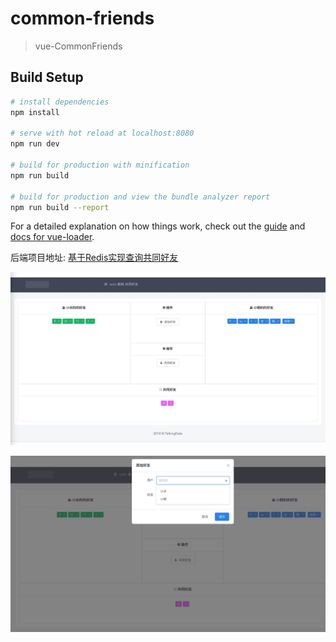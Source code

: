 # common-friends

> vue-CommonFriends

## Build Setup

``` bash
# install dependencies
npm install

# serve with hot reload at localhost:8080
npm run dev

# build for production with minification
npm run build

# build for production and view the bundle analyzer report
npm run build --report
```

For a detailed explanation on how things work, check out the [guide](http://vuejs-templates.github.io/webpack/) and [docs for vue-loader](http://vuejs.github.io/vue-loader).

后端项目地址: <a href="https://github.com/haoxiaoyong1014/springboot-redis-examples/tree/master/springboot-redis-friends">基于Redis实现查询共同好友</a>

![image](https://github.com/haoxiaoyong1014/common-friends/raw/master/src/assets/Wechat.jpeg)

![image](https://github.com/haoxiaoyong1014/common-friends/raw/master/src/assets/WechatIMG1.jpeg)
